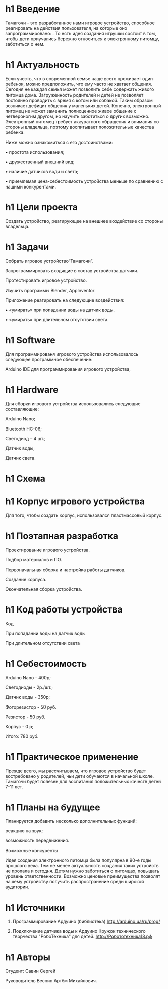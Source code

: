 

h1 Введение
=====================

Тамагочи  - это разработанное нами игровое устройство, способное реагировать на действия пользователя, на которые оно запрограммировано: . 
То есть идея создания игрушки состоит в том, чтобы дети приучались бережно относиться к электронному питомцу, заботиться о нем.  


h1 Актуальность
=====================

Если учесть, что в  современной семье чаще всего проживает один ребенок,  можно предположить, что ему часто не хватает общения. Сегодня не каждая семья может позволить себе содержать живого питомца дома. Загруженность родителей и детей не позволяет постоянно проводить с время с котом или собакой. Таким образом возникает дефицит общения у маленьких детей. Конечно, электронный питомец  не может заменить полноценное живое общение с четвероногим другом, но научить заботиться о других возможно.  Электронный питомец требует аккуратного обращения и внимания со стороны владельца, поэтому воспитывает положительные качества ребенка.

Ниже можно ознакомиться  с его достоинствами:

•	простота использования;

•	дружественный внешний вид;

•	наличие датчиков води и света;

•	приемлемая цена-себестоимость устройства меньше по сравнению с нашими конкурентами.


h1 Цели проекта
=====================

Создать устройство, реагирующее на внешнее воздействие со стороны владельца. 


h1 Задачи
=====================

Собрать игровое устройство“Тамагочи”.

Запрограммировать входящие в состав устройства датчики.

Протестировать игровое устройство.

Изучить программы Blender, AppInventor


Приложение реагировать на следующие воздействия:

•	«умирать» при попадании воды на датчик воды.

•	«умирать» при длительном отсутствии света.


h1 Software
=====================

Для программированя игрового устройства использовалось следующее программное обеспечение:

Arduino IDE для программирования игрового устройства,



h1 Hardware
=====================

Для сборки игрового устройства использовались следующие составляющие:

Arduino Nano;

Bluetooth HC-06;

Светодиод – 4 шт.;

Датчик воды;

Датчик света.


h1 Схема
=====================




h1 Корпус игрового устройства
=====================

Для того, чтобы создать корпус, использовался пластмассовый корпус.


h1 Поэтапная разработка
=====================

Проектирование игрового устройства.

Подбор материалов и ПО.

Первоначальная сборка и настройка работы датчиков.

Создание корпуса.

Окончательная сборка устройства.


h1 Код работы устройства
=====================

Код

При попадании воды на датчик воды


При длительном отсутствии света


h1 Себестоимость
=====================

Arduino Nano - 400р;

Светодиоды  - 2р./шт.;

Датчик воды - 350р;

Фоторезистор -  50 руб.

Резистор - 50 руб.

Корпус -  0 р;

Итого: 780 руб.



h1 Практическое применение
=====================

Прежде всего, мы рассчитываем, что игровое устройство будет востребовано у родителей, чьи дети обучаются в начальной школе. Тамагочи будет полезен для воспитания положительных качеств детей 7-11 лет. 


h1 Планы на будущее
=====================

Планируется добавить несколько дополнительных функций:

реакцию на звук;

возможность передвижения.


Возможные конкуренты

Идея создания электронного питомца была популярна в 90-е годы прошлого века. Тем не менее актуальность создания таких устройств не пропала и сегодня. Детям нужно заботиться о питомцах, повышать уровень ответственности. Возможно ценовые преимущества позволят нашему устройству получить распространение среди широкой аудитории.


h1 Источники
=====================

1.	Программирование Ардуино (библиотека) http://arduino.ua/ru/prog/

2.	Подключение датчика воды к Ардуино Кружок технического творчества "РобоТехника" для детей. http://Робототехника18.рф


h1 Авторы
=====================

Студент: Савин Сергей

Руководитель Веснин Артём Михайлович.

